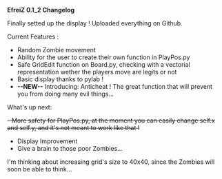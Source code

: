  **EfreiZ 0.1_2 Changelog**
 
 Finally setted up the display !
 Uploaded everything on Github.
 
Current Features :

- Random Zombie movement
- Ability for the user to create their own function in PlayPos.py
- Safe GridEdit function on Board.py, checking with a vectorial representation wether the players move are legits or not
- Basic display thanks to pylab !
- **--NEW--** Introducing: Anticheat ! The great function that will prevent you from doing many evil things...

What's up next:

~~- More safety for PlayPos.py, at the moment you can easily change self.x and self.y, and it's not meant to work like that !~~
- Display Improvement
- Give a brain to those poor Zombies...


I'm thinking about increasing grid's size to 40x40, since the Zombies will soon be able to think...
